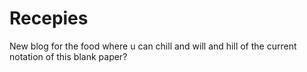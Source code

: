 # Recepies
New blog for the food where u can chill
and will and hill of the current notation of this blank paper?
